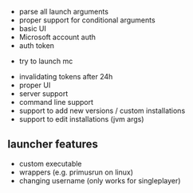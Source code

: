 - parse all launch arguments
- proper support for conditional arguments
- basic UI
- Microsoft account auth
- auth token
+ try to launch mc
- invalidating tokens after 24h
- proper UI
- server support
- command line support
- support to add new versions / custom installations
- support to edit installations (jvm args)

launcher features
---
- custom executable
- wrappers (e.g. primusrun on linux)
- changing username (only works for singleplayer)
